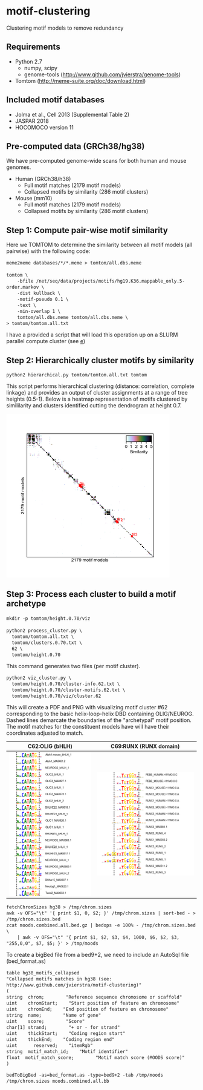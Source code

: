 # motif-clustering
Clustering motif models to remove redundancy

## Requirements

- Python 2.7
  - numpy, scipy
  - genome-tools (http://www.github.com/jvierstra/genome-tools)
- Tomtom (http://meme-suite.org/doc/download.html)

## Included motif databases

- Jolma et al., Cell 2013 (Supplemental Table 2) 
- JASPAR 2018
- HOCOMOCO version 11

## Pre-computed data (GRCh38/hg38)

We have pre-computed genome-wide scans for both human and mouse genomes.
- Human (GRCh38/h38)
	- Full motif matches (2179 motif models)
	- Collapsed motifs by similarity (286 motif clusters)
- Mouse (mm10)
	- Full motif matches (2179 motif models)
	- Collapsed motifs by similarity (286 motif clusters)

## Step 1: Compute pair-wise motif similarity

Here we TOMTOM to determine the similarity between all motif models (all pairwise) with the following code:

```
meme2meme databases/*/*.meme > tomtom/all.dbs.meme

tomtom \
	-bfile /net/seq/data/projects/motifs/hg19.K36.mappable_only.5-order.markov \
	-dist kullback \
	-motif-pseudo 0.1 \
	-text \
	-min-overlap 1 \
	tomtom/all.dbs.meme tomtom/all.dbs.meme \
> tomtom/tomtom.all.txt
```

I have a provided a script that will load this operation up on a SLURM parallel compute cluster (see [e](runall))

## Step 2: Hierarchically cluster motifs by similarity

```
python2 hierarchical.py tomtom/tomtom.all.txt tomtom
```

This script performs hierarchical clustering (distance: correlation, complete linkage) and provides an output of cluster assignments at a range of tree heights (0.5-1). Below is a heatmap representation of motifs clustered by simililarity and clusters identified cutting the dendrogram at height 0.7.

![Clustered heatmap cut at height 0.7](tomtom/height.0.70/heatmap.png)

## Step 3: Process each cluster to build a motif archetype

```
mkdir -p tomtom/height.0.70/viz

python2 process_cluster.py \
  tomtom/tomtom.all.txt \
  tomtom/clusters.0.70.txt \
  62 \
  tomtom/height.0.70
```

This command generates two files (per motif cluster).

```
python2 viz_cluster.py \
  tomtom/height.0.70/cluster-info.62.txt \
  tomtom/height.0.70/cluster-motifs.62.txt \
  tomtom/height.0.70/viz/cluster.62 
 ```

This wiil create a PDF and PNG with visualizing motif cluster #62 corresponding to the basic helix-loop-helix DBD containing OLIG/NEUROG. Dashed lines demarcate the boundaries of the "archetypal" motif position. The motif matches for the constituent models have will have their coordinates adjusted to match.


C62:OLIG (bHLH)|  C69:RUNX (RUNX domain)
:-------------------------:|:-------------------------:
![C62:OLIG](tomtom/height.0.70/viz/cluster.62.png)| ![C69:MEIS](tomtom/height.0.70/viz/cluster.179.png)


```
fetchChromSizes hg38 > /tmp/chrom.sizes
awk -v OFS="\t" '{ print $1, 0, $2; }' /tmp/chrom.sizes | sort-bed - > /tmp/chrom.sizes.bed
zcat moods.combined.all.bed.gz | bedops -e 100% - /tmp/chrom.sizes.bed \
	| awk -v OFS="\t" '{ print $1, $2, $3, $4, 1000, $6, $2, $3, "255,0,0", $7, $5; }' > /tmp/moods
```

To create a bigBed file from a bed9+2, we need to include an AutoSql file (bed_format.as)
```
table hg38_motifs_collapsed
"Collapsed motifs matches in hg38 (see: http://www.github.com/jvierstra/motif-clustering)"
(
string  chrom;        "Reference sequence chromosome or scaffold"
uint    chromStart;    "Start position of feature on chromosome"
uint    chromEnd;    "End position of feature on chromosome"
string  name;        "Name of gene"
uint    score;        "Score"
char[1] strand;        "+ or - for strand"
uint    thickStart;    "Coding region start"
uint    thickEnd;    "Coding region end"
uint      reserved;    "itemRgb"
string  motif_match_id;    "Motif identifier"
float  motif_match_score;        "Motif match score (MOODS score)"
)
```
```
bedToBigBed -as=bed_format.as -type=bed9+2 -tab /tmp/moods /tmp/chrom.sizes moods.combined.all.bb
```
